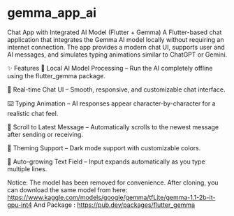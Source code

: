 # gemma_app_ai

Chat App with Integrated AI Model (Flutter + Gemma)
A Flutter-based chat application that integrates the Gemma AI model locally without requiring an internet connection. The app provides a modern chat UI, supports user and AI messages, and simulates typing animations similar to ChatGPT or Gemini.

✨ Features
🤖 Local AI Model Processing – Run the AI completely offline using the flutter_gemma package.

💬 Real-time Chat UI – Smooth, responsive, and customizable chat interface.

⌨️ Typing Animation – AI responses appear character-by-character for a realistic chat feel.

📜 Scroll to Latest Message – Automatically scrolls to the newest message after sending or receiving.

🎨 Theming Support – Dark mode support with customizable colors.

📝 Auto-growing Text Field – Input expands automatically as you type multiple lines.

Notice: The model has been removed for convenience. 
  After cloning, you can download the same model from here: https://www.kaggle.com/models/google/gemma/tfLite/gemma-1.1-2b-it-gpu-int4
  And Package : https://pub.dev/packages/flutter_gemma

